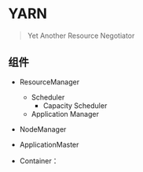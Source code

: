 # YARN
> Yet Another Resource Negotiator



## 组件
- ResourceManager
    - Scheduler
        - Capacity Scheduler
    - Application Manager

- NodeManager

- ApplicationMaster


- Container：

